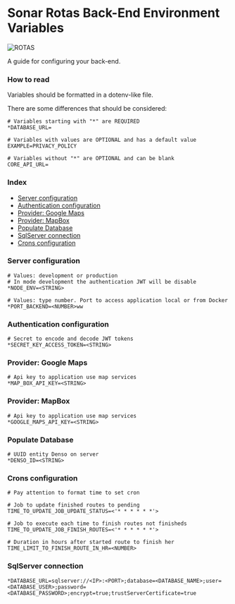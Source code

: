 # Sonar Rotas Back-End Environment Variables

![ROTAS](/uploads/e44c21637ef17a54a11b36ace6f005fb/ROTAS.png)

A guide for configuring your back-end.

### How to read

Variables should be formatted in a dotenv-like file.

There are some differences that should be considered:

```shell
# Variables starting with "*" are REQUIRED
*DATABASE_URL=

# Variables with values are OPTIONAL and has a default value
EXAMPLE=PRIVACY_POLICY

# Variables without "*" are OPTIONAL and can be blank
CORE_API_URL=
```

### Index

- [Server configuration](#server-configuration)
- [Authentication configuration](#authentication-configuration)
- [Provider: Google Maps](#provider-google-maps)
- [Provider: MapBox](#provider-mapbox)
- [Populate Database](#encryption-configuration)
- [SqlServer connection](#sqlserver-connection)
- [Crons configuration](#crons-configuration)

### Server configuration

```shell
# Values: development or production
# In mode development the authentication JWT will be disable
*NODE_ENV=<STRING>

# Values: type number. Port to access application local or from Docker
*PORT_BACKEND=<NUMBER>ww
```

### Authentication configuration

```shell
# Secret to encode and decode JWT tokens
*SECRET_KEY_ACCESS_TOKEN=<STRING>
```

### Provider: Google Maps

```shell
# Api key to application use map services
*MAP_BOX_API_KEY=<STRING>
```

### Provider: MapBox

```shell
# Api key to application use map services
*GOOGLE_MAPS_API_KEY=<STRING>
```

### Populate Database

```shell
# UUID entity Denso on server
*DENSO_ID=<STRING>
```

### Crons configuration

```shell
# Pay attention to format time to set cron

# Job to update finished routes to pending
TIME_TO_UPDATE_JOB_UPDATE_STATUS=<'* * * * * *'>

# Job to execute each time to finish routes not finisheds
TIME_TO_UPDATE_JOB_FINISH_ROUTES=<'* * * * * *'>

# Duration in hours after started route to finish her
TIME_LIMIT_TO_FINISH_ROUTE_IN_HR=<NUMBER>
```

### SqlServer connection

```shell
*DATABASE_URL=sqlserver://<IP>:<PORT>;database=<DATABASE_NAME>;user=<DATABASE_USER>;password=<DATABASE_PASSWORD>;encrypt=true;trustServerCertificate=true
```